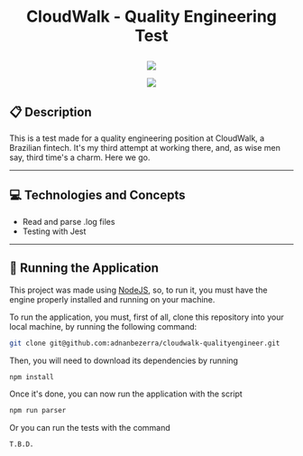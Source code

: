 # <p align = "center"> CloudWalk - Quality Engineering Test </p>

<p align="center" width="100px">
   <img src="https://external-content.duckduckgo.com/iu/?u=https%3A%2F%2Fbreezy-gallery.imgix.net%2F8791e510-106f-4605-b3cf-15ccb28e34a7%2FCloudWalk_Logo_Fundo_Branco-01.png&f=1&nofb=1&ipt=ade886e176fcf7be16fca802dcf36cf4ea5e364e2e9f3d3ef42e7b295195ad2d&ipo=images"/>
</p>

<p align = "center">
   <img src="https://img.shields.io/badge/author-adnanbezerra-4dae71?style=flat-square" />
</p>


##  :clipboard: Description

This is a test made for a quality engineering position at CloudWalk, a Brazilian fintech. It's my third attempt at working there, and, as wise men say, third time's a charm. Here we go.

***

## :computer:	 Technologies and Concepts

- Read and parse .log files
- Testing with Jest

***

## 🏁 Running the Application

This project was made using [NodeJS](https://nodejs.org/en), so, to run it, you must have the engine properly installed and running on your machine.

To run the application, you must, first of all, clone this repository into your local machine, by running the following command:

``` bash
git clone git@github.com:adnanbezerra/cloudwalk-qualityengineer.git
```

Then, you will need to download its dependencies by running

``` bash
npm install
```

Once it's done, you can now run the application with the script

``` bash
npm run parser
```

Or you can run the tests with the command

``` bash
T.B.D.
```
